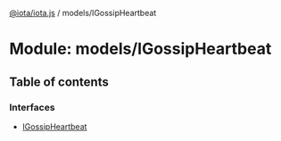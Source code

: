 [@iota/iota.js](../README.md) / models/IGossipHeartbeat

# Module: models/IGossipHeartbeat

## Table of contents

### Interfaces

- [IGossipHeartbeat](../interfaces/models_igossipheartbeat.igossipheartbeat.md)
